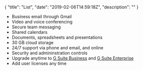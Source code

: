 {
"title": "List",
"date": "2019-02-06T14:59:18Z",
"description": ""
}


- Business email through Gmail
- Video and voice conferencing
- Secure team messaging
- Shared calendars
- Documents, spreadsheets and presentations
- 30 GB cloud storage
- 24/7 support via phone and email, and online
- Security and admininstration controls
- Upgrade anytime to [G Suite Business](/email/gsuite/business/) and [G Suite Enterprise](/email/gsuite/enterprise/)
- Add user licenses any time
